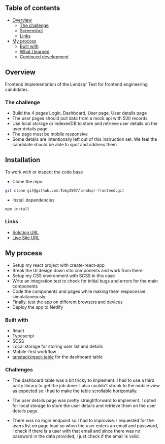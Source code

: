 ## Table of contents

- [Overview](#overview)
  - [The challenge](#the-challenge)
  - [Screenshot](#screenshot)
  - [Links](#links)
- [My process](#my-process)
  - [Built with](#built-with)
  - [What I learned](#what-i-learned)
  - [Continued development](#continued-development)

## Overview

Frontend Implementation of the Lendsqr Test for frontend engineering candidates.

### The challenge

- Build the 4 pages Login, Dashboard, User page, User details page
- The user pages should pull data from a mock api with 500 records
- Use local storage or indexedDB to store and retrieve user details on the user details page.
- The page must be mobile responsive
- Some details are intentionally left out of this instruction set. We feel the candidate should be able to spot and address them

## Installation

To work with or inspect the code base

- Clone the repo

```bash
git clone git@github.com:Toby2507/lendsqr-frontend.git
```

- Install dependencies

```bash
npm install
```

### Links

- [Solution URL](https://github.com/Toby2507/lendsqr-frontend)
- [Live Site URL](https://oluwatobi-salau-lendsqr-fe-test.netlify.app/)

## My process

- Setup my react project with create-react-app
- Break the UI design down into components and work from there
- Setup my CSS environment with SCSS in this case
- Write an integration test to check for initial bugs and errors for the main components
- Code the components and pages while making them respoonsive simulataneously
- Finally, test the app on different browsers and devices
- Deploy the app to Netlify

### Built with

- React
- Typescript
- SCSS
- Local storage for storing user list and details
- Mobile-first workflow
- [tanstack/react-table](https://tanstack.com/table/v8/docs/guide/introduction) for the dashboard table

### Challenges

- The dashboard table was a bit tricky to implement. I had to use a third party library to get the job done. I also couldn't shrink to the mobile view as expected so I had to make the table scrollable horizontally.

- The user details page was pretty straightforward to implement. I opted for local storage to store the user details and retrieve them on the user details page.

- There was no login endpoint so I had to improvise. I requested for the users list on page load so when the user enters an email and password, I check if there is a user with that email and since there was no password in the data provided, I just check if the email is valid.
